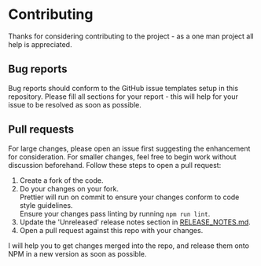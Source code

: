 # Contributing

Thanks for considering contributing to the project - as a one man project all help is appreciated.

## Bug reports

Bug reports should conform to the GitHub issue templates setup in this repository. Please fill all sections for your report - this will help for your issue to be resolved as soon as possible.

## Pull requests

For large changes, please open an issue first suggesting the enhancement for consideration. For smaller changes, feel free to begin work without discussion beforehand. Follow these steps to open a pull request:

1. Create a fork of the code.
1. Do your changes on your fork. \
   Prettier will run on commit to ensure your changes conform to code style guidelines. \
   Ensure your changes pass linting by running `npm run lint`.
1. Update the 'Unreleased' release notes section in [RELEASE_NOTES.md](./RELEASE_NOTES.md).
1. Open a pull request against this repo with your changes.

I will help you to get changes merged into the repo, and release them onto NPM in a new version as soon as possible.
